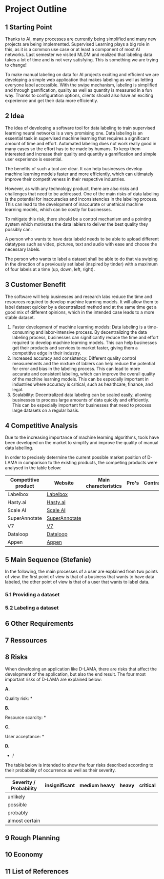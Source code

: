 # Project Outline



## 1 Starting Point

Thanks to AI, many processes are currently being simplified and many new projects are being implemented. Supervised Learning plays a big role in this, as it is a common use case or at least a component of most AI networks. Last semester we visited MLDM and realized that labeling data takes a lot of time and is not very satisfying. This is something we are trying to change! 

To make manual labeling on data for AI projects exciting and efficient we are developing a simple web application that makes labeling as well as letting everyone label accessible. With the swipe mechanism, labeling is simplified and through gamification, quality as well as quantity is measured in a fun way. Thanks to configuration options, clients should also have an exciting experience and get their data more efficiently.

## 2 Idea

The idea of developing a software tool for data labeling to train supervised learning neural networks is a very promising one. Data labeling is an essential task in supervised machine learning that requires a significant amount of time and effort. Automated labeling does not work really good in many cases so the effort has to be made by humans. To keep them interested and increase their quality and quantity a gamification and simple user experience is essential.

The benefits of such a tool are clear. It can help businesses develop machine learning models faster and more efficiently, which can ultimately improve their competitiveness in their respective industries.

However, as with any technology product, there are also risks and challenges that need to be addressed. One of the main risks of data labeling is the potential for inaccuracies and inconsistencies in the labeling process. This can lead to the development of inaccurate or unethical machine learning models, which can be costly for businesses.

To mitigate this risk, there should be a control mechanism and a pointing system which motivates the data lablers to deliver the best quality they possibly can.

A person who wants to have data labeld needs to be able to upload different datatypes such as video, pictures, text and audio with ease and choose the necessary labels.

The person who wants to label a dataset shall be able to do that via swiping in the direction of a previously set label (inspired by tinder) with a maximum of four labels at a time (up, down, left, right).

## 3 Customer Benefit

The software will help businesses and research labs reduce the time and resources required to develop machine learning models. It will allow them to label dataset quicker by a decentralized method and at the same time get a good mix of different opinions, which in the intended case leads to a more stable dataset. 

1. Faster development of machine learning models: Data labeling is a time-consuming and labor-intensive process. By decentralizing the data labeling process, businesses can significantly reduce the time and effort required to develop machine learning models. This can help businesses get their products and services to market faster, giving them a competitive edge in their industry.
2. Increased accuracy and consistency: Different quality control measurements and the mixture of lablers can help reduce the potential for error and bias in the labeling process. This can lead to more accurate and consistent labeling, which can improve the overall quality of the machine learning models. This can be especially important in industries where accuracy is critical, such as healthcare, finance, and legal.
3. Scalability: Decentralized data labeling can be scaled easily, allowing businesses to process large amounts of data quickly and efficiently. This can be especially important for businesses that need to process large datasets on a regular basis.

## 4 Competitive Analysis
Due to the increasing importance of machine learning algorithms, tools have been developed on the market to simplify and improve the quality of manual data labelling.

In order to precisely determine the current possible market position of D-LAMA in comparison to the existing products, the competing products were analysed in the table below:


| Competitive product | Website                                         | Main characteristics | Pro's | Contra's |
|---------------------|-------------------------------------------------|----------------------|-------|----------|
| Labelbox            | [Labelbox](https://labelbox.com/)               |                      |       |          |
| Hasty.ai            | [Hasty.ai](https://hasty.ai/v2)                 |                      |       |          |
| Scale AI            | [Scale AI](https://scale.com/)                  |                      |       |          |
| SuperAnnotate       | [SuperAnnotate](https://www.superannotate.com/) |                      |       |          |
| V7                  | [V7](https://www.v7labs.com/)                   |                      |       |          |
| Dataloop            | [Dataloop](https://dataloop.ai/)                |                      |       |          |                 
| Appen               | [Appen](https://appen.com/)                     |                      |       |          |
 



## 5 Main Sequence (Stefanie)
In the following, the main processes of a user are explained from two points of view. the first point of view is that of a business that wants to have data labeled, the other point of view is that of a user that wants to label data.
### 5.1 Providing a dataset

### 5.2 Labeling a dataset
## 6 Other Requirements

## 7 Ressources

## 8 Risks
When developing an application like D-LAMA, there are risks that affect the development of the application, but also the end result. The four most important risks of D-LAMA are explained below:

**A.**

Quality risk:
* 

**B.**

Resource scarcity:
* 

**C.**

User acceptance:
* 

**D.**
* /


The table below is intended to show the four risks described according to their probability of occurrence as well as their severity.

| Severity /<br/> Probability | insignificant | medium heavy | heavy | critical |
|-----------------------------|---------------|--------------|-------|----------|
| unlikely                    |               |              |       |          |
| possible                    |               |              |       |          |
| probably                    |               |              |       |          |
| almost certain              |               |              |       |          |


## 9 Rough Planning

## 10 Economy

## 11 List of References
